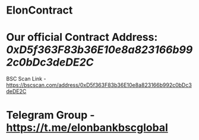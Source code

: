 # ElonContract

# Our official Contract Address: _0xD5f363F83b36E10e8a823166b992c0bDc3deDE2C_
BSC Scan Link - https://bscscan.com/address/0xD5f363F83b36E10e8a823166b992c0bDc3deDE2C

# Telegram Group - https://t.me/elonbankbscglobal
